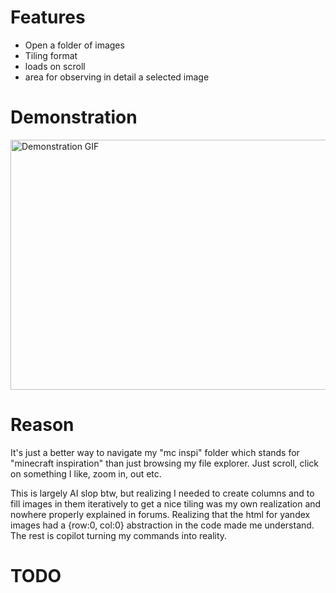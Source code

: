 # Features

* Open a folder of images
* Tiling format
* loads on scroll
* area for observing in detail a selected image

# Demonstration

<img width="600" height="400" src="./example.gif" alt="Demonstration GIF">


# Reason

It's just a better way to navigate my "mc inspi" folder which stands for 
"minecraft inspiration" than just browsing my file explorer.
Just scroll, click on something I like, zoom in, out etc.

This is largely AI slop btw, but realizing I needed to create columns and to 
fill images in them iteratively to get a nice tiling was my own realization and 
nowhere properly explained in forums. Realizing that the html for yandex images
had a {row:0, col:0} abstraction in the code made me understand. The rest is copilot
turning my commands into reality.

# TODO

